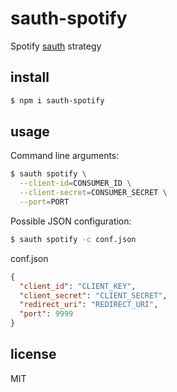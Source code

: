 sauth-spotify
=============

Spotify [sauth](https://github.com/jwerle/sauth) strategy

## install

```sh
$ npm i sauth-spotify
```

## usage

Command line arguments:

```sh
$ sauth spotify \
  --client-id=CONSUMER_ID \
  --client-secret=CONSUMER_SECRET \
  --port=PORT
```

Possible JSON configuration:

```sh
$ sauth spotify -c conf.json
```

conf.json

```json
{
  "client_id": "CLIENT_KEY",
  "client_secret": "CLIENT_SECRET",
  "redirect_uri": "REDIRECT_URI",
  "port": 9999
}
```

## license

MIT

